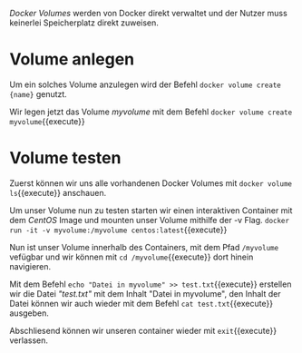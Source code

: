 _Docker Volumes_ werden von Docker direkt verwaltet und der Nutzer muss keinerlei Speicherplatz direkt zuweisen.

# Volume anlegen

Um ein solches Volume anzulegen wird der Befehl `docker volume create {name}` genutzt.

Wir legen jetzt das Volume _myvolume_ mit dem Befehl `docker volume create myvolume`{{execute}}

# Volume testen

Zuerst können wir uns alle vorhandenen Docker Volumes mit `docker volume ls`{{execute}} anschauen.

Um unser Volume nun zu testen starten wir einen interaktiven Container mit dem _CentOS_ Image und mounten unser Volume mithilfe der -v Flag.
`docker run -it -v myvolume:/myvolume centos:latest`{{execute}}

Nun ist unser Volume innerhalb des Containers, mit dem Pfad `/myvolume` vefügbar und wir können mit `cd /myvolume`{{execute}} dort hinein navigieren.

Mit dem Befehl `echo "Datei in myvolume" >> test.txt`{{execute}} erstellen wir die Datei _"test.txt"_ mit dem Inhalt "Datei in myvolume", den Inhalt der Datei können wir auch wieder mit dem Befehl `cat test.txt`{{execute}} ausgeben.

Abschliesend können wir unseren container wieder mit `exit`{{execute}} verlassen.
